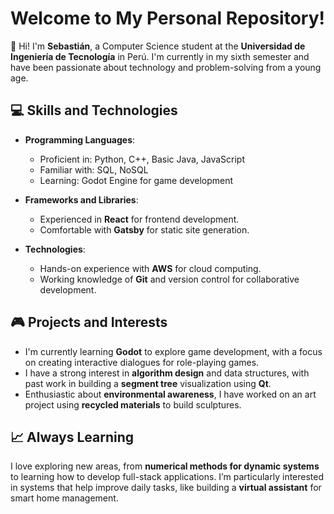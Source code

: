 # Welcome to My Personal Repository!

👋 Hi! I'm **Sebastián**, a Computer Science student at the **Universidad de Ingeniería de Tecnología** in Perú. I'm currently in my sixth semester and have been passionate about technology and problem-solving from a young age. 

## 💻 Skills and Technologies

- **Programming Languages**: 
  - Proficient in: Python, C++, Basic Java, JavaScript
  - Familiar with: SQL, NoSQL
  - Learning: Godot Engine for game development

- **Frameworks and Libraries**:
  - Experienced in **React** for frontend development.
  - Comfortable with **Gatsby** for static site generation.
  
- **Technologies**:
  - Hands-on experience with **AWS** for cloud computing.
  - Working knowledge of **Git** and version control for collaborative development.

## 🎮 Projects and Interests

- I'm currently learning **Godot** to explore game development, with a focus on creating interactive dialogues for role-playing games.
- I have a strong interest in **algorithm design** and data structures, with past work in building a **segment tree** visualization using **Qt**.
- Enthusiastic about **environmental awareness**, I have worked on an art project using **recycled materials** to build sculptures.

## 📈 Always Learning

I love exploring new areas, from **numerical methods for dynamic systems** to learning how to develop full-stack applications. I’m particularly interested in systems that help improve daily tasks, like building a **virtual assistant** for smart home management.
